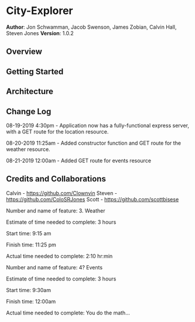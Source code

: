 # City-Explorer

**Author**: Jon Schwamman, Jacob Swenson, James Zobian, Calvin Hall, Steven Jones
**Version**: 1.0.2

## Overview
<!-- Provide a high level overview of what this application is and why you are building it, beyond the fact that it's an assignment for this class. (i.e. What's your problem domain?) -->

## Getting Started
<!-- What are the steps that a user must take in order to build this app on their own machine and get it running? -->

## Architecture
<!-- Provide a detailed description of the application design. What technologies (languages, libraries, etc) you're using, and any other relevant design information. -->

## Change Log

08-19-2019 4:30pm - Application now has a fully-functional express server, with a GET route for the location resource.

08-20-2019 11:25am - Added constructor function and GET route for the weather resource.

08-21-2019 12:00am - Added GET route for events resource

## Credits and Collaborations
Calvin - https://github.com/Clownvin
Steven - https://github.com/ColoSRJones
Scott - https://github.com/scottbisese


Number and name of feature: 3. Weather

Estimate of time needed to complete: 3 hours

Start time: 9:15 am

Finish time: 11:25 pm

Actual time needed to complete: 2:10 hr:min


Number and name of feature: 4? Events

Estimate of time needed to complete: 3 hours

Start time: 9:30am

Finish time: 12:00am

Actual time needed to complete: You do the math...